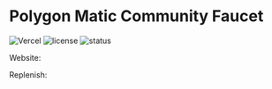 # Polygon Matic Community Faucet
![Vercel](https://vercelbadge.vercel.app/api/Zaydme/polygon-faucet)
![license](https://img.shields.io/github/license/Zaydme/polygon-faucet)
![status](https://img.shields.io/website?down_color=red&down_message=Offline%20%3A%28&up_color=green&up_message=Online%21&url=https%3A%2F%2Fmatic.btn.sh%2F)


Website:

Replenish:
